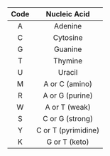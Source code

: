 | Code | Nucleic Acid |
|:----:|:------------:|
| A | Adenine |
| C | Cytosine|
| G | Guanine |
| T | Thymine |
| U | Uracil |
| M | A or C (amino)|
| R | A or G (purine)|
| W | A or T (weak) |
| S | C or G (strong) |
| Y | C or T (pyrimidine) |
| K | G or T (keto) |
